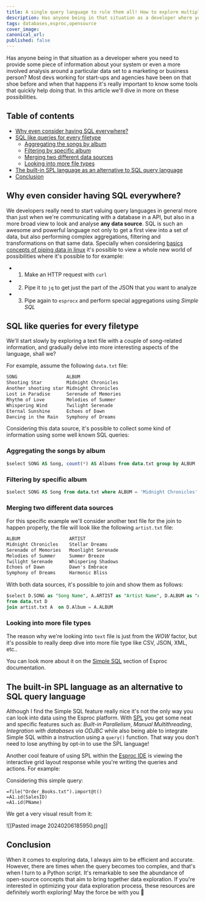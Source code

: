 ```yaml
---
title: A single query language to rule them all! How to explore multiple data types
description: Has anyone being in that situation as a developer where you need to provide some piece of information about your system or even a more involved analysis around a particular data set to a marketing or business person? Most devs working for start-ups and agencies have been on that shoe before and when that happens it's really important to know some tools that quickly help doing that. In this article we'll dive in more on these possibilities.
tags: databases,esproc,opensource
cover_image: 
canonical_url: 
published: false
---
```


Has anyone being in that situation as a developer where you need to provide some piece of information about your system or even a more involved analysis around a particular data set to a marketing or business person? Most devs working for start-ups and agencies have been on that shoe before and when that happens it's really important to know some tools that quickly help doing that. In this article we'll dive in more on these possibilities.

## Table of contents

- [Why even consider having SQL everywhere?](#why-even-consider-having-sql-everywhere)
- [SQL like queries for every filetype](#sql-like-queries-for-every-filetype)
	- [Aggregating the songs by album](#sql-like-queries-for-every-filetype#aggregating-the-songs-by-album)
	- [Filtering by specific album](#sql-like-queries-for-every-filetype#filtering-by-specific-album)
	- [Merging two different data sources](#sql-like-queries-for-every-filetype#merging-two-different-data-sources)
	- [Looking into more file types](#sql-like-queries-for-every-filetype#looking-into-more-file-types)
- [The built-in SPL language as an alternative to SQL query language](#the-built-in-spl-language-as-an-alternative-to-sql-query-language)
- [Conclusion](#conclusion)

## Why even consider having SQL everywhere?

We developers really need to start valuing query languages in general more than just when we're communicating with a database in a API, but also in a more broad view to look and analyse **any data source**. SQL is such an awesome and powerful language not only to get a first view into a set of data, but also performing complex aggregations, filtering and transformations on that same data.
Specially when considering [basics concepts of piping data in linux](https://dev.to/cherryramatis/linux-filters-how-to-streamline-text-like-a-boss-2dp4#what-is-a-pipeline) it's possible to view a whole new world of possibilities where it's possible to for example:

- 1. Make an HTTP request with `curl`
- 2. Pipe it to `jq` to get just the part of the JSON that you want to analyze
- 3. Pipe again to `esprocx` and perform special aggregations using *Simple SQL*

## SQL like queries for every filetype

We'll start slowly by exploring a text file with a couple of song-related information, and gradually delve into more interesting aspects of the language, shall we?

For example, assume the following `data.txt` file:

```txt
SONG                  ALBUM
Shooting Star         Midnight Chronicles
Another shooting star Midnight Chronicles
Lost in Paradise      Serenade of Memories
Rhythm of Love        Melodies of Summer
Whispering Wind       Twilight Serenade
Eternal Sunshine      Echoes of Dawn
Dancing in the Rain   Symphony of Dreams
```

Considering this data source, it's possible to collect some kind of information using some well known SQL queries:

### Aggregating the songs by album

```sql
$select SONG AS Song, count(*) AS Albums from data.txt group by ALBUM
```

### Filtering by specific album

```sql
$select SONG AS Song from data.txt where ALBUM = 'Midnight Chronicles'
```

### Merging two different data sources

For this specific example we'll consider another text file for the join to happen properly, the file will look like the following `artist.txt` file:

```txt
ALBUM                  ARTIST
Midnight Chronicles    Stellar Dreams
Serenade of Memories   Moonlight Serenade
Melodies of Summer     Summer Breeze
Twilight Serenade      Whispering Shadows
Echoes of Dawn         Dawn's Embrace
Symphony of Dreams     Harmonic Bliss
```

With both data sources, it's possible to join and show them as follows:

```sql
$select D.SONG as "Song Name", A.ARTIST as "Artist Name", D.ALBUM as "Album Name" 
from data.txt D 
join artist.txt A  on D.Album = A.ALBUM
```

### Looking into more file types

The reason why we're looking into `text` file is just from the *WOW* factor, but it's possible to really deep dive into more file type like CSV, JSON, XML, etc..

You can look more about it on the [Simple SQL](https://doc.scudata.com/esproc/tutorial/jiandansql.html) section of Esproc documentation.

## The built-in SPL language as an alternative to SQL query language

Although I find the Simple SQL feature really nice it's not the only way you can look into data using the Esproc platform. With [SPL](https://c.scudata.com/article/1634722432114) you get some neat and specific features such as: *Built-in Parallelism*, *Manual Multithreading*, *Integration with databases via ODJBC* while also being able to integrate Simple SQL within a instruction using a `query()` function. That way you don't need to lose anything by opt-in to use the SPL language!

Another cool feature of using SPL within the [Esproc IDE](https://doc.scudata.com/esproc/tutorial/jsqdaz.html) is viewing the interactive grid layout response while you're writing the queries and actions. For example:

Considering this simple query:

```spl
=file("Order_Books.txt").import@t()
=A1.id(SalesID)
=A1.id(PName)
```

We get a very visual result from it:

![[Pasted image 20240206185950.png]]

## Conclusion

When it comes to exploring data, I always aim to be efficient and accurate. However, there are times when the query becomes too complex, and that's when I turn to a Python script. It's remarkable to see the abundance of open-source concepts that aim to bring together data exploration. If you're interested in optimizing your data exploration process, these resources are definitely worth exploring! May the force be with you 🍒
